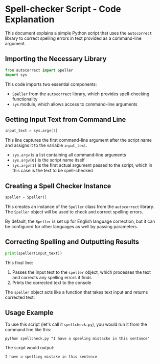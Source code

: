 # Spell-checker Script - Code Explanation

This document explains a simple Python script that uses the `autocorrect` library to correct spelling errors in text provided as a command-line argument.

## Importing the Necessary Library

```python
from autocorrect import Speller
import sys
```

This code imports two essential components:
- `Speller` from the `autocorrect` library, which provides spell-checking functionality
- `sys` module, which allows access to command-line arguments

## Getting Input Text from Command Line

```python
input_text = sys.argv[1]
```

This line captures the first command-line argument after the script name and assigns it to the variable `input_text`.

- `sys.argv` is a list containing all command-line arguments
- `sys.argv[0]` is the script name itself
- `sys.argv[1]` is the first actual argument passed to the script, which in this case is the text to be spell-checked

## Creating a Spell Checker Instance

```python
speller = Speller()
```

This creates an instance of the `Speller` class from the `autocorrect` library. The `Speller` object will be used to check and correct spelling errors.

By default, the `Speller` is set up for English language correction, but it can be configured for other languages as well by passing parameters.

## Correcting Spelling and Outputting Results

```python
print(speller(input_text))
```

This final line:
1. Passes the input text to the `speller` object, which processes the text and corrects any spelling errors it finds
2. Prints the corrected text to the console

The `speller` object acts like a function that takes text input and returns corrected text.

## Usage Example

To use this script (let's call it `spellcheck.py`), you would run it from the command line like this:

```
python spellcheck.py "I have a speeling mistacke in this sentance"
```

The script would output:
```
I have a spelling mistake in this sentence
```

